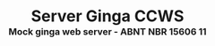 <div align="center"><h1>Server Ginga CCWS<br/><sup><sub><sup>Mock ginga web server - ABNT NBR 15606 11</sup></sub></sup></h1></div>
